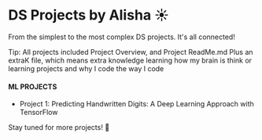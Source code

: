 # DS Projects by Alisha ☀️

From the simplest to the most complex DS projects.
It's all connected!

Tip: All projects included Project Overview, and Project ReadMe.md Plus an extraK file, which means extra knowledge learning how my brain is think or learning projects and why I code the way I code

#### ML PROJECTS
- Project 1: Predicting Handwritten Digits: A Deep Learning Approach with TensorFlow


Stay tuned for more projects! 🚀
